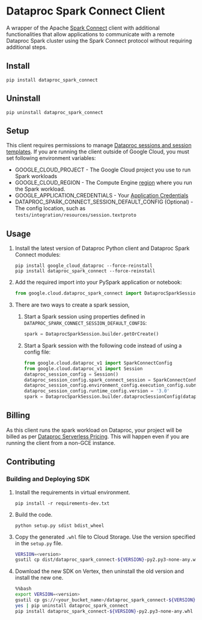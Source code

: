 # Dataproc Spark Connect Client

A wrapper of the Apache [Spark Connect](https://spark.apache.org/spark-connect/) client with
additional functionalities that allow applications to communicate with a remote Dataproc
Spark cluster using the Spark Connect protocol without requiring additional steps.

## Install

```console
pip install dataproc_spark_connect
```

## Uninstall

```console
pip uninstall dataproc_spark_connect
```

## Setup
This client requires permissions to manage [Dataproc sessions and session templates](https://cloud.google.com/dataproc-serverless/docs/concepts/iam).
If you are running the client outside of Google Cloud, you must set following environment variables:

* GOOGLE_CLOUD_PROJECT - The Google Cloud project you use to run Spark workloads
* GOOGLE_CLOUD_REGION - The Compute Engine [region](https://cloud.google.com/compute/docs/regions-zones#available) where you run the Spark workload.
* GOOGLE_APPLICATION_CREDENTIALS - Your [Application Credentials](https://cloud.google.com/docs/authentication/provide-credentials-adc)
* DATAPROC_SPARK_CONNECT_SESSION_DEFAULT_CONFIG (Optional) - The config location, such as `tests/integration/resources/session.textproto`

## Usage

1. Install the latest version of Dataproc Python client and Dataproc Spark Connect modules:

   ```console
   pip install google_cloud_dataproc --force-reinstall
   pip install dataproc_spark_connect --force-reinstall
   ```

2. Add the required import into your PySpark application or notebook:

   ```python
   from google.cloud.dataproc_spark_connect import DataprocSparkSession
   ```

3. There are two ways to create a spark session,

   1. Start a Spark session using properties defined in `DATAPROC_SPARK_CONNECT_SESSION_DEFAULT_CONFIG`:

      ```python
      spark = DataprocSparkSession.builder.getOrCreate()
      ```

   2. Start a Spark session with the following code instead of using a config file:

      ```python
      from google.cloud.dataproc_v1 import SparkConnectConfig
      from google.cloud.dataproc_v1 import Session
      dataproc_session_config = Session()
      dataproc_session_config.spark_connect_session = SparkConnectConfig()
      dataproc_session_config.environment_config.execution_config.subnetwork_uri = "<subnet>"
      dataproc_session_config.runtime_config.version = '3.0'
      spark = DataprocSparkSession.builder.dataprocSessionConfig(dataproc_session_config).getOrCreate()
      ```

## Billing
As this client runs the spark workload on Dataproc, your project will be billed as per [Dataproc Serverless Pricing](https://cloud.google.com/dataproc-serverless/pricing).
This will happen even if you are running the client from a non-GCE instance.

## Contributing
### Building and Deploying SDK

1. Install the requirements in virtual environment.

      ```console
      pip install -r requirements-dev.txt
      ```

2. Build the code.

      ```console
      python setup.py sdist bdist_wheel
      ```

3. Copy the generated `.whl` file to Cloud Storage. Use the version specified in the `setup.py` file.

      ```sh
      VERSION=<version>
      gsutil cp dist/dataproc_spark_connect-${VERSION}-py2.py3-none-any.whl gs://<your_bucket_name>
      ```

4. Download the new SDK on Vertex, then uninstall the old version and install the new one.

      ```sh
      %%bash
      export VERSION=<version>
      gsutil cp gs://<your_bucket_name>/dataproc_spark_connect-${VERSION}-py2.py3-none-any.whl .
      yes | pip uninstall dataproc_spark_connect
      pip install dataproc_spark_connect-${VERSION}-py2.py3-none-any.whl
      ```
